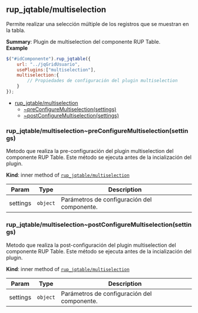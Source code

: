 <a name="module_rup_jqtable/multiselection"></a>

## rup\_jqtable/multiselection
Permite realizar una selección múltiple de los registros que se muestran en la tabla.

**Summary**: Plugin de multiselection del componente RUP Table.  
**Example**  
```js
$("#idComponente").rup_jqtable({	url: "../jqGridUsuario",	usePlugins:["multiselection"],	multiselection:{		// Propiedades de configuración del plugin multiselection	}});
```

* [rup_jqtable/multiselection](#module_rup_jqtable/multiselection)
    * [~preConfigureMultiselection(settings)](#module_rup_jqtable/multiselection..preConfigureMultiselection)
    * [~postConfigureMultiselection(settings)](#module_rup_jqtable/multiselection..postConfigureMultiselection)

<a name="module_rup_jqtable/multiselection..preConfigureMultiselection"></a>

### rup_jqtable/multiselection~preConfigureMultiselection(settings)
Metodo que realiza la pre-configuración del plugin multiselection del componente RUP Table.Este método se ejecuta antes de la incialización del plugin.

**Kind**: inner method of [<code>rup\_jqtable/multiselection</code>](#module_rup_jqtable/multiselection)  

| Param | Type | Description |
| --- | --- | --- |
| settings | <code>object</code> | Parámetros de configuración del componente. |

<a name="module_rup_jqtable/multiselection..postConfigureMultiselection"></a>

### rup_jqtable/multiselection~postConfigureMultiselection(settings)
Metodo que realiza la post-configuración del plugin multiselection del componente RUP Table.Este método se ejecuta antes de la incialización del plugin.

**Kind**: inner method of [<code>rup\_jqtable/multiselection</code>](#module_rup_jqtable/multiselection)  

| Param | Type | Description |
| --- | --- | --- |
| settings | <code>object</code> | Parámetros de configuración del componente. |

